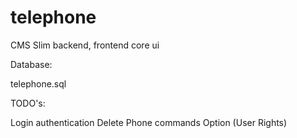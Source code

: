 # telephone
CMS Slim backend, frontend core ui 

Database:

telephone.sql

TODO's:

Login authentication
Delete Phone commands
Option (User Rights)

